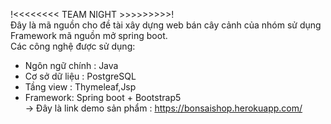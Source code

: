 !<<<<<<<< TEAM NIGHT >>>>>>>>>!</br>
Đây là mã nguồn cho đề tài xây dựng web bán cây cảnh của nhóm sử dụng Framework mã nguồn mở spring boot.</br>
Các công nghệ được sử dụng:
+ Ngôn ngữ chính : Java
+ Cơ sở dữ liệu : PostgreSQL
+ Tầng view : Thymeleaf,Jsp
+ Framework: Spring boot + Bootstrap5</br>
-> Đây là link demo sản phẩm : https://bonsaishop.herokuapp.com/

